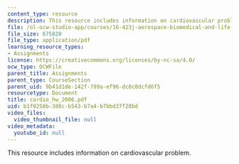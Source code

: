 ```yaml
---
content_type: resource
description: This resource includes information on cardiovascular problem.
file: /ol-ocw-studio-app/courses/16-423j-aerospace-biomedical-and-life-support-engineering-spring-2006/b1f0258b388cb543b7a4b7bbd37f28bd_cardio_hw_2006.pdf
file_size: 675820
file_type: application/pdf
learning_resource_types:
- Assignments
license: https://creativecommons.org/licenses/by-nc-sa/4.0/
ocw_type: OCWFile
parent_title: Assignments
parent_type: CourseSection
parent_uid: 9b41d1de-142f-799a-ef96-dc8c0dcfd6f5
resourcetype: Document
title: cardio_hw_2006.pdf
uid: b1f0258b-388c-b543-b7a4-b7bbd37f28bd
video_files:
  video_thumbnail_file: null
video_metadata:
  youtube_id: null
---
```

This resource includes information on cardiovascular problem.